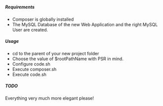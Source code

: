 ##### Requirements
- Composer is globally installed
- The MySQL Database of the new Web Application and the right MySQL User are created.

##### Usage
- cd to the parent of your new project folder
- Choose the value of $rootPathName with PSR in mind.
- Configure code.sh
- Execute composer.sh
- Execute code.sh

##### TODO
Everything very much more elegant please!